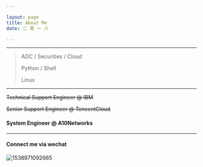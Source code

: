 ```yaml
---

layout: page
title: About Me
date: 二 零 一 八

---
```




---



> ADC / Securities / Cloud
>
> Python / Shell
>
> Linux

---

~~Technical Support Engineer @ IBM~~

~~Senior Support Engineer @ TencentCloud~~

#### System Engineer @ A10Networks

---

#### Connect me via wechat

![1538971092665](../assets/images/Me/1538971092665.png)